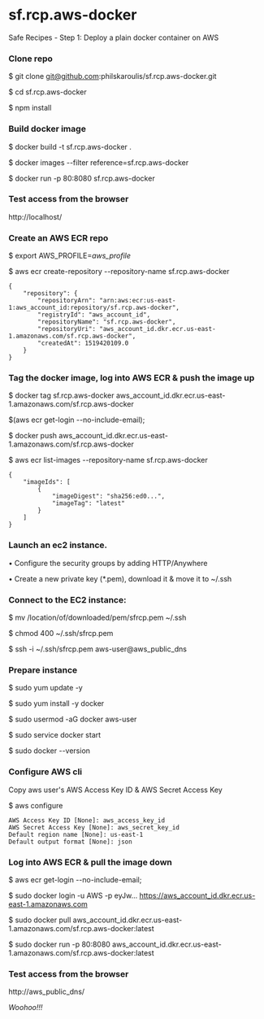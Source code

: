 # sf.rcp.aws-docker
Safe Recipes - Step 1: Deploy a plain docker container on AWS 

### Clone repo

$ git clone git@github.com:philskaroulis/sf.rcp.aws-docker.git

$ cd sf.rcp.aws-docker

$ npm install

### Build docker image

$ docker build -t sf.rcp.aws-docker .

$ docker images --filter reference=sf.rcp.aws-docker

$ docker run -p 80:8080 sf.rcp.aws-docker

### Test access from the browser

http://localhost/

### Create an AWS ECR repo

$ export AWS_PROFILE=_aws_profile_

$ aws ecr create-repository --repository-name sf.rcp.aws-docker

```
{
    "repository": {
        "repositoryArn": "arn:aws:ecr:us-east-1:aws_account_id:repository/sf.rcp.aws-docker",
        "registryId": "aws_account_id",
        "repositoryName": "sf.rcp.aws-docker",
        "repositoryUri": "aws_account_id.dkr.ecr.us-east-1.amazonaws.com/sf.rcp.aws-docker",
        "createdAt": 1519420109.0
    }
}
```

### Tag the docker image, log into AWS ECR & push the image up

$ docker tag sf.rcp.aws-docker aws_account_id.dkr.ecr.us-east-1.amazonaws.com/sf.rcp.aws-docker

$(aws ecr get-login --no-include-email);

$ docker push aws_account_id.dkr.ecr.us-east-1.amazonaws.com/sf.rcp.aws-docker

$ aws ecr list-images --repository-name sf.rcp.aws-docker

```
{
    "imageIds": [
        {
            "imageDigest": "sha256:ed0...",
            "imageTag": "latest"
        }
    ]
}
```

### Launch an ec2 instance.

• Configure the security groups by adding HTTP/Anywhere

• Create a new private key (*.pem), download it & move it to ~/.ssh

### Connect to the EC2 instance:

$ mv /location/of/downloaded/pem/sfrcp.pem ~/.ssh

$ chmod 400 ~/.ssh/sfrcp.pem

$ ssh -i ~/.ssh/sfrcp.pem aws-user@aws_public_dns

### Prepare instance

$ sudo yum update -y

$ sudo yum install -y docker

$ sudo usermod -aG docker aws-user

$ sudo service docker start

$ sudo docker --version

### Configure AWS cli

Copy aws user's AWS Access Key ID & AWS Secret Access Key

$ aws configure

```
AWS Access Key ID [None]: aws_access_key_id
AWS Secret Access Key [None]: aws_secret_key_id
Default region name [None]: us-east-1
Default output format [None]: json
```

### Log into AWS ECR & pull the image down

$ aws ecr get-login --no-include-email;

$ sudo docker login -u AWS -p eyJw... https://aws_account_id.dkr.ecr.us-east-1.amazonaws.com

$ sudo docker pull aws_account_id.dkr.ecr.us-east-1.amazonaws.com/sf.rcp.aws-docker:latest

$ sudo docker run -p 80:8080 aws_account_id.dkr.ecr.us-east-1.amazonaws.com/sf.rcp.aws-docker:latest

### Test access from the browser

http://aws_public_dns/

*Woohoo!!!*


